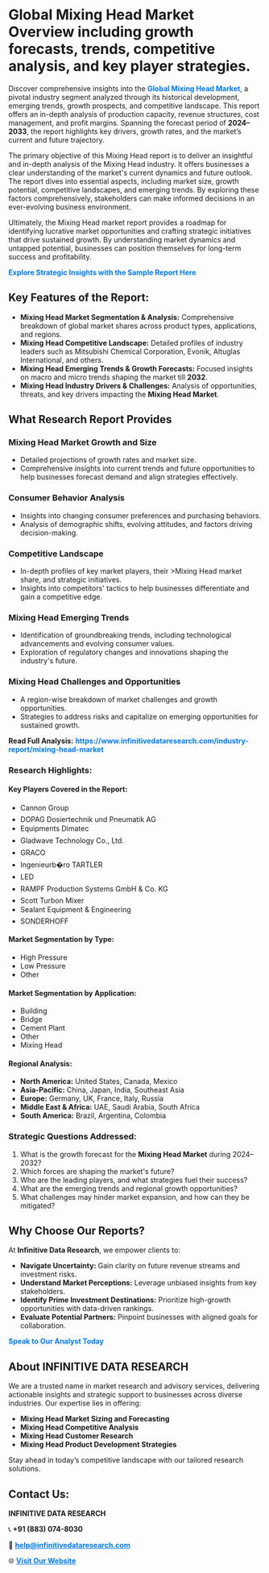 <h1>Global Mixing Head Market Overview including growth forecasts, trends, competitive analysis, and key player strategies.</h1>
<p>
Discover comprehensive insights into the 
<a href="https://www.infinitivedataresearch.com/industry-report/mixing-head-market" rel="dofollow" style="color: #007BFF; text-decoration: none;"><strong>Global Mixing Head Market</strong></a>, a pivotal industry segment analyzed through its historical development, emerging trends, growth prospects, and competitive landscape. This report offers an in-depth analysis of production capacity, revenue structures, cost management, and profit margins. Spanning the forecast period of <strong>2024–2033</strong>, the report highlights key drivers, growth rates, and the market’s current and future trajectory.
</p>
<p>
The primary objective of this Mixing Head report is to deliver an insightful and in-depth analysis of the Mixing Head industry. It offers businesses a clear understanding of the market's current dynamics and future outlook. The report dives into essential aspects, including market size, growth potential, competitive landscapes, and emerging trends. By exploring these factors comprehensively, stakeholders can make informed decisions in an ever-evolving business environment.
</p>
<p>
Ultimately, the Mixing Head market report provides a roadmap for identifying lucrative market opportunities and crafting strategic initiatives that drive sustained growth. By understanding market dynamics and untapped potential, businesses can position themselves for long-term success and profitability.
</p>
<p>
<a href="https://www.infinitivedataresearch.com/request-sample/reportId=112217" style="color: #007BFF; text-decoration: none;"><strong>Explore Strategic Insights with the Sample Report Here</strong></a>
</p>

<h2>Key Features of the Report:</h2>
<ul>
<li><strong>Mixing Head Market Segmentation & Analysis:</strong> Comprehensive breakdown of global market shares across product types, applications, and regions.</li>
<li><strong>Mixing Head Competitive Landscape:</strong> Detailed profiles of industry leaders such as Mitsubishi Chemical Corporation, Evonik, Altuglas International, and others.</li>
<li><strong>Mixing Head Emerging Trends & Growth Forecasts:</strong> Focused insights on macro and micro trends shaping the market till <strong>2032</strong>.</li>
<li><strong>Mixing Head Industry Drivers & Challenges:</strong> Analysis of opportunities, threats, and key drivers impacting the <strong>Mixing Head Market</strong>.</li>
</ul>

<h2>What Research Report Provides</h2>
<h3>Mixing Head Market Growth and Size</h3>
<ul>
<li>Detailed projections of growth rates and market size.</li>
<li>Comprehensive insights into current trends and future opportunities to help businesses forecast demand and align strategies effectively.</li>
</ul>

<h3>Consumer Behavior Analysis</h3>
<ul>
<li>Insights into changing consumer preferences and purchasing behaviors.</li>
<li>Analysis of demographic shifts, evolving attitudes, and factors driving decision-making.</li>
</ul>

<h3>Competitive Landscape</h3>
<ul>
<li>In-depth profiles of key market players, their >Mixing Head market share, and strategic initiatives.</li>
<li>Insights into competitors' tactics to help businesses differentiate and gain a competitive edge.</li>
</ul>

<h3>Mixing Head Emerging Trends</h3>
<ul>
<li>Identification of groundbreaking trends, including technological advancements and evolving consumer values.</li>
<li>Exploration of regulatory changes and innovations shaping the industry's future.</li>
</ul>

<h3>Mixing Head Challenges and Opportunities</h3>
<ul>
<li>A region-wise breakdown of market challenges and growth opportunities.</li>
<li>Strategies to address risks and capitalize on emerging opportunities for sustained growth.</li>
</ul>
<p><strong>Read Full Analysis:</strong> <a href="https://www.infinitivedataresearch.com/industry-report/mixing-head-market" rel="dofollow" style="color: #007BFF; text-decoration: none;"><strong>https://www.infinitivedataresearch.com/industry-report/mixing-head-market</strong></a></p>
<h3>Research Highlights:</h3>
<h4>Key Players Covered in the Report:</h4>
<ul><li>Cannon Group</li><li>DOPAG Dosiertechnik und Pneumatik AG</li><li>Equipments Dimatec </li><li>Gladwave Technology Co., Ltd. </li><li>GRACO</li><li>Ingenieurb�ro TARTLER </li><li>LED</li><li>RAMPF Production Systems GmbH &amp; Co. KG </li><li>Scott Turbon Mixer</li><li>Sealant Equipment &amp; Engineering </li><li>SONDERHOFF</li></ul>
<h4>Market Segmentation by Type:</h4>
<ul><li>High Pressure</li><li>Low Pressure</li><li>Other</li></ul>
<h4>Market Segmentation by Application:</h4>
<ul><li>Building</li><li>Bridge</li><li>Cement Plant</li><li>Other</li><li>Mixing Head</li></ul>

<h4>Regional Analysis:</h4>
<ul>
<li><strong>North America:</strong> United States, Canada, Mexico</li>
<li><strong>Asia-Pacific:</strong> China, Japan, India, Southeast Asia</li>
<li><strong>Europe:</strong> Germany, UK, France, Italy, Russia</li>
<li><strong>Middle East & Africa:</strong> UAE, Saudi Arabia, South Africa</li>
<li><strong>South America:</strong> Brazil, Argentina, Colombia</li>
</ul>

<h3>Strategic Questions Addressed:</h3>
<ol>
<li>What is the growth forecast for the <strong>Mixing Head Market</strong> during 2024–2032?</li>
<li>Which forces are shaping the market's future?</li>
<li>Who are the leading players, and what strategies fuel their success?</li>
<li>What are the emerging trends and regional growth opportunities?</li>
<li>What challenges may hinder market expansion, and how can they be mitigated?</li>
</ol>

<h2>Why Choose Our Reports?</h2>
<p>At <strong>Infinitive Data Research</strong>, we empower clients to:</p>
<ul>
<li><strong>Navigate Uncertainty:</strong> Gain clarity on future revenue streams and investment risks.</li>
<li><strong>Understand Market Perceptions:</strong> Leverage unbiased insights from key stakeholders.</li>
<li><strong>Identify Prime Investment Destinations:</strong> Prioritize high-growth opportunities with data-driven rankings.</li>
<li><strong>Evaluate Potential Partners:</strong> Pinpoint businesses with aligned goals for collaboration.</li>
</ul>
<p><a href="https://www.infinitivedataresearch.com/industry-report/mixing-head-market" rel="dofollow" style="color: #007BFF; text-decoration: none;"><strong>Speak to Our Analyst Today</strong></a></p>

<h2>About INFINITIVE DATA RESEARCH</h2>
<p>We are a trusted name in market research and advisory services, delivering actionable insights and strategic support to businesses across diverse industries. Our expertise lies in offering:</p>
<ul>
<li><strong>Mixing Head Market Sizing and Forecasting</strong></li>
<li><strong>Mixing Head Competitive Analysis</strong></li>
<li><strong>Mixing Head Customer Research</strong></li>
<li><strong>Mixing Head Product Development Strategies</strong></li>
</ul>
<p>Stay ahead in today’s competitive landscape with our tailored research solutions.</p>

<h2>Contact Us:</h2>
<p><strong>INFINITIVE DATA RESEARCH</strong></p>
<p>📞 <strong>+91 (883) 074-8030</strong></p>
<p>📧 <strong><a href="mailto:help@infinitivedataresearch.com" style="color: #007BFF;">help@infinitivedataresearch.com</a></strong></p>
<p>🌐 <strong><a href="https://www.infinitivedataresearch.com" rel="dofollow" style="color: #007BFF;">Visit Our Website</a></strong></p>